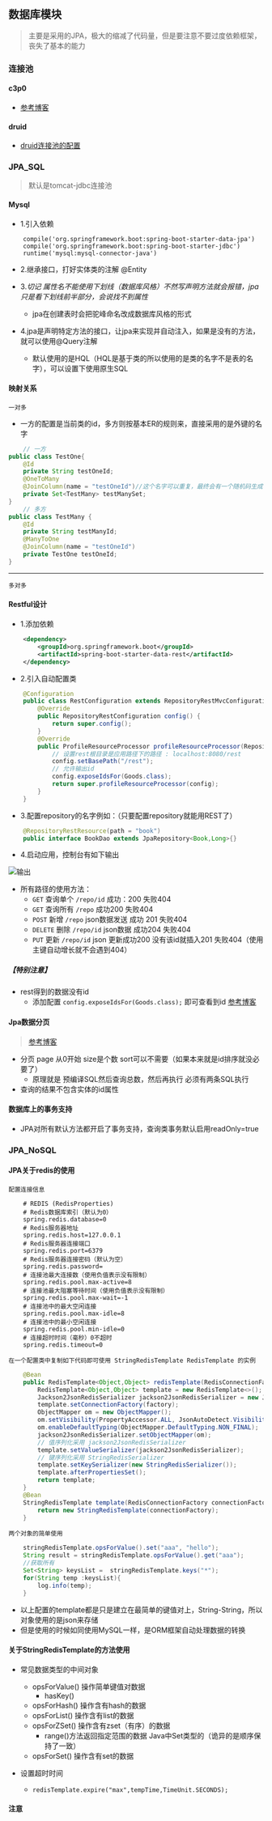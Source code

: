 ## 数据库模块
> 主要是采用的JPA，极大的缩减了代码量，但是要注意不要过度依赖框架，丧失了基本的能力

### 连接池

#### c3p0
- [参考博客](http://www.cnblogs.com/520playboy/p/7526252.html)

#### druid
- [druid连接池的配置](http://makaidong.com/L_Sail/1/40930_11573921.html)


### JPA_SQL
> 默认是tomcat-jdbc连接池

#### Mysql
- 1.引入依赖
```
	compile('org.springframework.boot:spring-boot-starter-data-jpa')
	compile('org.springframework.boot:spring-boot-starter-jdbc')
	runtime('mysql:mysql-connector-java')
```
- 2.继承接口，打好实体类的注解 @Entity 

- 3.*切记 属性名不能使用下划线（数据库风格）不然写声明方法就会报错，jpa只是看下划线前半部分，会说找不到属性*
    - jpa在创建表时会把驼峰命名改成数据库风格的形式

- 4.jpa是声明特定方法的接口，让jpa来实现并自动注入，如果是没有的方法，就可以使用@Query注解
    - 默认使用的是HQL（HQL是基于类的所以使用的是类的名字不是表的名字），可以设置下使用原生SQL

#### 映射关系
`一对多`
- 一方的配置是当前类的id，多方则按基本ER的规则来，直接采用的是外键的名字
```java
    // 一方
public class TestOne{
    @Id
    private String testOneId;
    @OneToMany
    @JoinColumn(name = "testOneId")//这个名字可以重复，最终会有一个随机码生成
    private Set<TestMany> testManySet;
}
    // 多方
public class TestMany {    
    @Id
    private String testManyId;
    @ManyToOne
    @JoinColumn(name = "testOneId")
    private TestOne testOneId;
}
```
*************

`多对多`

#### Restful设计
- 1.添加依赖

```xml
    <dependency>
        <groupId>org.springframework.boot</groupId>
        <artifactId>spring-boot-starter-data-rest</artifactId>
    </dependency>
```
- 2.引入自动配置类

```java
    @Configuration
    public class RestConfiguration extends RepositoryRestMvcConfiguration {
        @Override
        public RepositoryRestConfiguration config() {
            return super.config();
        }
        @Override
        public ProfileResourceProcessor profileResourceProcessor(RepositoryRestConfiguration config) {
            // 设置rest根目录是应用路径下的路径 : localhost:8080/rest
            config.setBasePath("/rest");
            // 允许输出id
            config.exposeIdsFor(Goods.class);
            return super.profileResourceProcessor(config);
        }
    }
```
- 3.配置repository的名字例如：（只要配置repository就能用REST了）

```java
    @RepositoryRestResource(path = "book")
    public interface BookDao extends JpaRepository<Book,Long>{}
```

- 4.启动应用，控制台有如下输出

![输出](https://raw.githubusercontent.com/Kuangcp/ImageRepos/master/Tech/Java/Spring/output.png)

- 所有路径的使用方法：
    - `GET` 查询单个 `/repo/id` 成功：200 失败404
    - `GET` 查询所有 `/repo` 成功200 失败404
    - `POST` 新增 `/repo` json数据发送 成功 201 失败404
    - `DELETE` 删除 `/repo/id` json数据 成功204 失败404
    - `PUT` 更新 `/repo/id` json 更新成功200 没有该id就插入201 失败404（使用主键自动增长就不会遇到404）

##### 【特别注意】
- rest得到的数据没有id
    - 添加配置 `config.exposeIdsFor(Goods.class);` 即可查看到id [参考博客](http://tommyziegler.com/how-to-expose-the-resourceid-with-spring-data-rest/)

#### Jpa数据分页
> [参考博客](https://www.tianmaying.com/tutorial/spring-jpa-page-sort)

- 分页 page 从0开始 size是个数 sort可以不需要（如果本来就是id排序就没必要了） 
    - 原理就是 预编译SQL然后查询总数，然后再执行 必须有两条SQL执行
- 查询的结果不包含实体的id属性

#### 数据库上的事务支持
- JPA对所有默认方法都开启了事务支持，查询类事务默认启用readOnly=true

### JPA_NoSQL
#### JPA关于redis的使用
`配置连接信息`
```
    # REDIS (RedisProperties)
    # Redis数据库索引（默认为0）
    spring.redis.database=0
    # Redis服务器地址
    spring.redis.host=127.0.0.1
    # Redis服务器连接端口
    spring.redis.port=6379
    # Redis服务器连接密码（默认为空）
    spring.redis.password=
    # 连接池最大连接数（使用负值表示没有限制）
    spring.redis.pool.max-active=8
    # 连接池最大阻塞等待时间（使用负值表示没有限制）
    spring.redis.pool.max-wait=-1
    # 连接池中的最大空闲连接
    spring.redis.pool.max-idle=8
    # 连接池中的最小空闲连接
    spring.redis.pool.min-idle=0
    # 连接超时时间（毫秒）0不超时
    spring.redis.timeout=0
```

`在一个配置类中复制如下代码即可使用 StringRedisTemplate RedisTemplate 的实例`
```java
    @Bean
    public RedisTemplate<Object,Object> redisTemplate(RedisConnectionFactory factory) {
        RedisTemplate<Object,Object> template = new RedisTemplate<>();
        Jackson2JsonRedisSerializer jackson2JsonRedisSerializer = new Jackson2JsonRedisSerializer<>(Object.class);
        template.setConnectionFactory(factory);
        ObjectMapper om = new ObjectMapper();
        om.setVisibility(PropertyAccessor.ALL, JsonAutoDetect.Visibility.ANY);
        om.enableDefaultTyping(ObjectMapper.DefaultTyping.NON_FINAL);
        jackson2JsonRedisSerializer.setObjectMapper(om);
        // 值序列化采用 jackson2JsonRedisSerializer
        template.setValueSerializer(jackson2JsonRedisSerializer);
        // 键序列化采用 StringRedisSerializer
        template.setKeySerializer(new StringRedisSerializer());
        template.afterPropertiesSet();
        return template;
    }
    @Bean
    StringRedisTemplate template(RedisConnectionFactory connectionFactory) {
        return new StringRedisTemplate(connectionFactory);
    }
``` 
`两个对象的简单使用`
```java
    stringRedisTemplate.opsForValue().set("aaa", "hello");
    String result = stringRedisTemplate.opsForValue().get("aaa");
    //获取所有
    Set<String> keysList =  stringRedisTemplate.keys("*");
    for(String temp :keysList){
        log.info(temp);
    }
```
- 以上配置的template都是只是建立在最简单的键值对上，String-String，所以对象使用的是json来存储
- 但是使用的时候如同使用MySQL一样，是ORM框架自动处理数据的转换

#### 关于StringRedisTemplate的方法使用
- 常见数据类型的中间对象
    - opsForValue() 操作简单键值对数据
        - hasKey()
    - opsForHash() 操作含有hash的数据
    - opsForList() 操作含有list的数据
    - opsForZSet() 操作含有zset（有序）的数据
        - range()方法返回指定范围的数据 Java中Set类型的（诡异的是顺序保持了一致）
    - opsForSet() 操作含有set的数据

- 设置超时时间
    - `redisTemplate.expire("max",tempTime,TimeUnit.SECONDS);`


#### 注意
